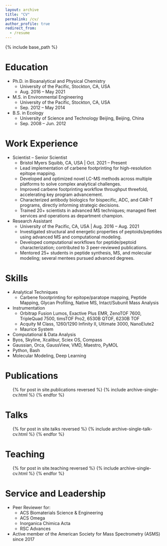 ```yaml
---
layout: archive
title: "CV"
permalink: /cv/
author_profile: true
redirect_from:
  - /resume
---
```


{% include base_path %}

Education
======
* Ph.D. in Bioanalytical and Physical Chemistry
  * University of the Pacific, Stockton, CA, USA
  * Aug. 2016 – May 2021
* M.S. in Environmental Engineering
  * University of the Pacific, Stockton, CA, USA
  * Sep. 2012 – May 2014
* B.S. in Ecology
  * University of Science and Technology Beijing, Beijing, China
  * Sep. 2008 – Jun. 2012

Work Experience
======
* Scientist – Senior Scientist
  * Bristol Myers Squibb, CA, USA | Oct. 2021 – Present
  * Lead implementation of carbene footprinting for high-resolution epitope mapping.
  * Developed and optimized novel LC-MS methods across multiple platforms to solve complex analytical challenges.
  * Improved carbene footprinting workflow throughput threefold, accelerating key program advancement.
  * Characterized antibody biologics for bispecific, ADC, and CAR-T programs, directly informing strategic decisions.
  * Trained 20+ scientists in advanced MS techniques; managed fleet services and operations as department champion.
* Research Assistant
  * University of the Pacific, CA, USA | Aug. 2016 – Aug. 2021
  * Investigated structural and energetic properties of peptoids/peptides using advanced MS and computational modeling.
  * Developed computational workflows for peptide/peptoid characterization; contributed to 3 peer-reviewed publications.
  * Mentored 25+ students in peptide synthesis, MS, and molecular modeling; several mentees pursued advanced degrees.

Skills
======
* Analytical Techniques
  * Carbene foootprinting for epitope/paratope mapping, Peptide Mapping, Glycan Profiling, Native MS, Intact/Subunit Mass Analysis
* Instrumentation
  * Orbitrap Fusion Lumos, Exactive Plus EMR, ZenoTOF 7600, TripleQuad 7500, timsTOF Pro2, 6530B QTOF, 6230B TOF
  * Acquity M Class, 1260/1290 Infinity II, Ultimate 3000, NanoElute2
  * Maurice System
* Computational & Data Analysis
 * Byos, Skyline, Xcalibur, Sciex OS, Compass
 * Gaussian, Orca, GaussView, VMD, Maestro, PyMOL
 * Python, Bash
 * Molecular Modeling, Deep Learning


Publications
======
  <ul>{% for post in site.publications reversed %}
    {% include archive-single-cv.html %}
  {% endfor %}</ul>
  
Talks
======
  <ul>{% for post in site.talks reversed %}
    {% include archive-single-talk-cv.html  %}
  {% endfor %}</ul>
  
Teaching
======
  <ul>{% for post in site.teaching reversed %}
    {% include archive-single-cv.html %}
  {% endfor %}</ul>
  
Service and Leadership
======
* Peer Reviewer for:
  * ACS Biomaterials Science & Engineering
  * ACS Omega
  * Inorganica Chimica Acta
  * RSC Advances
* Active member of the American Society for Mass Spectrometry (ASMS) since 2017

